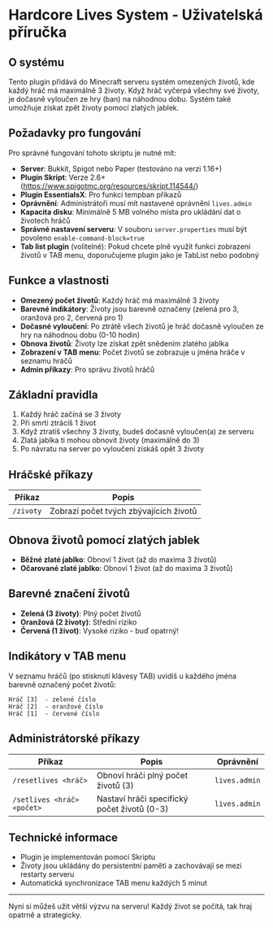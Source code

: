 # Hardcore Lives System - Uživatelská příručka

## O systému
Tento plugin přidává do Minecraft serveru systém omezených životů, kde každý hráč má maximálně 3 životy. Když hráč vyčerpá všechny své životy, je dočasně vyloučen ze hry (ban) na náhodnou dobu. Systém také umožňuje získat zpět životy pomocí zlatých jablek.

## Požadavky pro fungování
Pro správné fungování tohoto skriptu je nutné mít:
- **Server**: Bukkit, Spigot nebo Paper (testováno na verzi 1.16+)
- **Plugin Skript**: Verze 2.6+ (https://www.spigotmc.org/resources/skript.114544/)
- **Plugin EssentialsX**: Pro funkci tempban příkazů
- **Oprávnění**: Administrátoři musí mít nastavené oprávnění `lives.admin`
- **Kapacita disku**: Minimálně 5 MB volného místa pro ukládání dat o životech hráčů
- **Správné nastavení serveru**: V souboru `server.properties` musí být povoleno `enable-command-block=true`
- **Tab list plugin** (volitelné): Pokud chcete plně využít funkci zobrazení životů v TAB menu, doporučujeme plugin jako je TabList nebo podobný

## Funkce a vlastnosti
- **Omezený počet životů**: Každý hráč má maximálně 3 životy
- **Barevné indikátory**: Životy jsou barevně označeny (zelená pro 3, oranžová pro 2, červená pro 1)
- **Dočasné vyloučení**: Po ztrátě všech životů je hráč dočasně vyloučen ze hry na náhodnou dobu (0-10 hodin)
- **Obnova životů**: Životy lze získat zpět snědením zlatého jablka
- **Zobrazení v TAB menu**: Počet životů se zobrazuje u jména hráče v seznamu hráčů
- **Admin příkazy**: Pro správu životů hráčů

## Základní pravidla
1. Každý hráč začíná se 3 životy
2. Při smrti ztrácíš 1 život
3. Když ztratíš všechny 3 životy, budeš dočasně vyloučen(a) ze serveru
4. Zlatá jablka ti mohou obnovit životy (maximálně do 3)
5. Po návratu na server po vyloučení získáš opět 3 životy

## Hráčské příkazy
| Příkaz | Popis |
|--------|-------|
| `/zivoty` | Zobrazí počet tvých zbývajících životů |

## Obnova životů pomocí zlatých jablek
- **Běžné zlaté jablko**: Obnoví 1 život (až do maxima 3 životů)
- **Očarované zlaté jablko**: Obnoví 1 život (až do maxima 3 životů)

## Barevné značení životů
- **Zelená (3 životy)**: Plný počet životů
- **Oranžová (2 životy)**: Střední riziko
- **Červená (1 život)**: Vysoké riziko - buď opatrný!

## Indikátory v TAB menu
V seznamu hráčů (po stisknutí klávesy TAB) uvidíš u každého jména barevně označený počet životů:
```
Hráč [3]  - zelené číslo
Hráč [2]  - oranžové číslo
Hráč [1]  - červené číslo
```

## Administrátorské příkazy
| Příkaz | Popis | Oprávnění |
|--------|-------|-----------|
| `/resetlives <hráč>` | Obnoví hráči plný počet životů (3) | `lives.admin` |
| `/setlives <hráč> <počet>` | Nastaví hráči specifický počet životů (0-3) | `lives.admin` |

## Technické informace
- Plugin je implementován pomocí Skriptu
- Životy jsou ukládány do persistentní paměti a zachovávají se mezi restarty serveru
- Automatická synchronizace TAB menu každých 5 minut

---

Nyní si můžeš užít větší výzvu na serveru! Každý život se počítá, tak hraj opatrně a strategicky.
